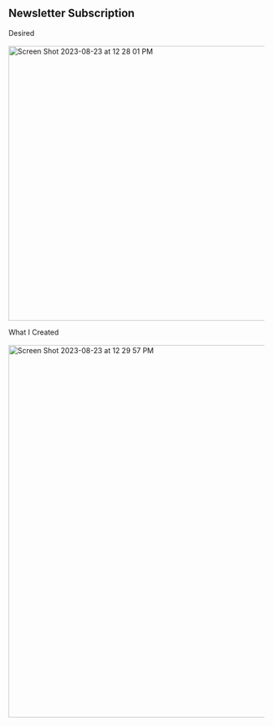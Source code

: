 ## Newsletter Subscription

Desired<br><br>
<img width="540" alt="Screen Shot 2023-08-23 at 12 28 01 PM" src="https://github.com/eobcre/newsletter-subscription/assets/88697509/687e22ff-d71d-484e-94d5-0eabee727cec">

What I Created<br><br>
<img width="732" alt="Screen Shot 2023-08-23 at 12 29 57 PM" src="https://github.com/eobcre/newsletter-subscription/assets/88697509/f9cc44d4-d02b-476b-b86c-4b9352623be7">
